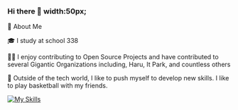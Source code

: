 ### Hi there 👋 width:50px;

🚀 About Me

🎓 I study at school 338

👨‍💻 I enjoy contributing to Open Source Projects and have contributed to several Gigantic Organizations including, Haru, It Park, and countless others

🏀 Outside of the tech world, I like to push myself to develop new skills. I like to play basketball with my friends.

[![My Skills](https://skillicons.dev/icons?i=js,html,css,wasm)](https://skillicons.dev)
